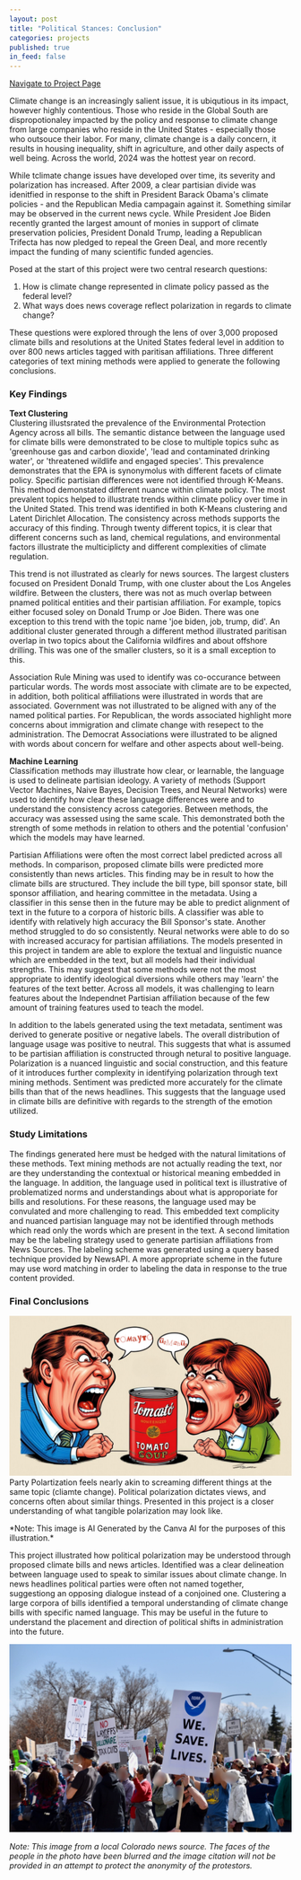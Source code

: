 ```yaml
---
layout: post
title: "Political Stances: Conclusion"
categories: projects
published: true
in_feed: false
---
```

 <section>
    <div class="row">
        <div class="col-6 col-12-small">
            <ul class="actions" style="display: flex; gap: 10px; list-style: none; padding: 0;">
                <li><a href="https://nataliermcastro.github.io/projects/2025/01/14/political-stances.html" class="button fit small">Navigate to Project Page</a></li>
            </ul>
        </div>
    </div> 
</section> 

Climate change is an increasingly salient issue, it is ubiqutious in its impact, however highly contentious. Those who reside in the Global South are dispropotionaley impacted by the policy and response to climate change from large companies who reside in the United States - especially those who outsouce their labor. For many, climate change is a daily concern, it results in housing inequality, shift in agriculture, and other daily aspects of well being. Across the world, 2024 was the hottest year on record. 

While tclimate change issues have developed over time, its severity and polarization has increased. After 2009, a clear partisian divide was idenitfied in response to the shift in President Barack Obama's climate policies - and the Republican Media campagain against it. Something similar may be observed in the current news cycle. While President Joe Biden recently granted the largest amount of monies in support of climate preservation policies, President Donald Trump, leading a Republican Trifecta has now pledged to repeal the Green Deal, and more recently impact the funding of many scientific funded agencies.

Posed at the start of this project were two central research questions:
1. How is climate change represented in climate policy passed as the federal level?
2. What ways does news coverage reflect polarization in regards to climate change?

These questions were explored through the lens of over 3,000 proposed climate bills and resolutions at the United States federal level in addition to over 800 news articles tagged with paritisan affiliations. Three different categories of text mining methods were applied to generate the following conclusions. 

### Key Findings

**Text Clustering**  
Clustering illustsrated the prevalence of the Environmental Protection Agency across all bills. The semantic distance between the language used for climate bills were demonstrated to be close to multiple topics suhc as 'greenhouse gas and carbon dioxide', 'lead and contaminated drinking water', or 'threatened wildlife and engaged species'. This prevalence demonstrates that the EPA is synonymolus with different facets of climate policy. Specific partisian differences were not identified through K-Means. This method demonstated different nuance within climate policy. The most prevalent topics helped to illustrate trends within climate policy over time in the United Stated. This trend was identified in both K-Means clustering and Latent Dirichlet Allocation. The consistency across methods supports the accuracy of this finding. Through twenty different topics, it is clear that different concerns such as land, chemical regulations, and environmental factors illustrate the multiciplicty and different complexities of climate regulation. 

This trend is not illustrated as clearly for news sources. The largest clusters focused on President Donald Trump, with one cluster about the Los Angeles wildfire. Between the clusters, there was not as much overlap  between pnamed political entities and their partisian affiliation. For example, topics either focused soley on Donald Trump or Joe Biden. There was one exception to this trend with the topic name 'joe biden, job, trump, did'. An additional cluster generated through a different method illustrated paritisan overlap in two topics about the California wildfires and about offshore drilling. This was one of the smaller clusters, so it is a small exception to this. 

Association Rule Mining was used to identify was co-occurance between particular words. The words most associate with climate are to be expected, in addition, both political affiliations were illustrated in words that are associated. Government was not illustrated to be aligned with any of the named political parties. For Republican, the words associated highlight more concerns about immigration and climate change with resepect to the administration. The Democrat Associations were illustrated to be aligned with words about concern for welfare and other aspects about well-being.

**Machine Learning**  
Classification methods may illustrate how clear, or learnable, the language is used to delineate partisian ideology. A variety of methods (Support Vector Machines, Naive Bayes, Decision Trees, and Neural Networks) were used to identify how clear these language differences were and to understand the consistency across categories. Between methods, the accuracy was assessed using the same scale. This demonstrated both the strength of some methods in relation to others and the potential 'confusion' which the models may have learned.

Partisian Affiliations were often the most correct label predicted across all methods. In comparison, proposed climate bills were predicted more consistently than news articles. This finding may be in result to how the climate bills are structured. They include the bill type, bill sponsor state, bill sponsor affiliation, and hearing committee in the metadata. Using a classifier in this sense then in the future may be able to predict alignment of text in the future to a corpora of historic bills. A classifier was able to identify with relatively high accuracy the Bill Sponsor's state. Another method struggled to do so consistently. Neural networks were able to do so with increased accuracy for partisian affiliations. The models presented in this project in tandem are able to explore the textual and linguistic nuance which are embedded in the text, but all models had their individual strengths. This may suggest that some methods were not the most appropriate to identify ideological diversions while others may 'learn' the features of the text better. Across all models, it was challenging to learn features about the Independnet Partisian affiliation because of the few amount of training features used to teach the model.

In addition to the labels generated using the text metadata, sentiment was derived to generate positive or negative labels. The overall distribution of language usage was positive to neutral. This suggests that what is assumed to be partisian affiliation is constructed through netural to positive language. Polarization is a nuanced linguistic and social construction, and this feature of it introduces further complexity in identifying polarization through text mining methods. Sentiment was predicted more accurately for the climate bills than that of the news headlines. This suggests that the language used in climate bills are definitive with regards to the strength of the emotion utilized. 

### Study Limitations

The findings generated here must be hedged with the natural limitations of these methods. Text mining methods are not actually reading the text, nor are they understanding the contextual or historical meaning embedded in the language. In addition, the language used in political text is illustrative of problematized norms and understandings about what is approporiate for bills and resolutions. For these reasons, the language used may be convulated and more challenging to read. This embedded text complicity and nuanced partisian language may not be identified through methods which read only the words which are present in the text. A second limitation may be the labeling strategy used to generate partisian affiliations from News Sources. The labeling scheme was generated using a query based technique provided by NewsAPI. A more appropriate scheme in the future may use word matching in order to labeling the data in response to the true content provided. 

### Final Conclusions

<section>
		<p><span class="image right"><img src="/assets/images/TOMAYTO.png" alt="Two people in characicture drawings yelling at a can of tomato soup. One has the pronunciation 'tomayto' the other 'tomahto'."  /></span> Party Polartization feels nearly akin to screaming different things at the same topic (cliamte change). Political polarization dictates views, and concerns often about similar things. Presented in this project is a closer understanding of what tangible polarization may look like. </p>
	</section>
*Note: This image is AI Generated by the Canva AI for the purposes of this illustration.*

This project illustrated how political polarization may be understood through proposed climate bills and news articles. Identified was a clear delineation between language used to speak to similar issues about climate change. In news headlines political parties were often not named together, suggestiong an opposing dialogue instead of a conjoined one. Clustering a large corpora of bills identified a temporal understanding of climate change bills with specific named language. This may be useful in the future to understand the placement and direction of political shifts in administration into the future. 
<section> <span class="image fit"><img src="/assets/images/climate-protest.jpg" alt="People holding up protest signs. One has a large print of the NOAA logo and says 'we save lives'."  /></span>  </section>
 
*Note: This image from a local Colorado news source. The faces of the people in the photo have been blurred and the image citation will not be provided in an attempt to protect the anonymity of the protestors.*
